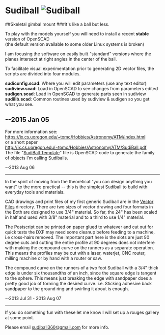 Sudiball   ![Sudiball](https://ix.cs.uoregon.edu/~tomc/Hobbies/Astronomy/ATM/SudiBall/open_sb1t.png "Sudiball")
========


##Skeletal gimbal mount
###It's like a ball but less. 

To play with the models yourself you will need to
install a recent __stable__ version of OpenSCAD  
(the default version available to some older Linux systems  is broken)

I am focusing the software on easily built "standard" versions
where the planes intersect at right angles in the center of the ball. 

To facilitate visual experimentation prior to generating 2D vector
files, the scripts are divided into four modules.


__sudiconfig.scad__:  Where you will edit parameters (use any text editor)   
__sudiview.scad__:	 Load in OpenSCAD to see changes from parameters edited  
__sudigen.scad__:	 Load in OpenSCAD to generate parts seen in sudiview  
__sudilib.scad__:	Common routines used by sudiview & sudigen so you get what you see.   

--2015 Jan 05
------------------------------------------------------------------------
For more information see:  
https://ix.cs.uoregon.edu/~tomc/Hobbies/Astronomy/ATM/index.html  
or a short paper  
http://ix.cs.uoregon.edu/~tomc/Hobbies/Astronomy/ATM/SudiBall.pdf  
The file "[SudiBall Template](Mark_I/sudiball_template.scad/)" file is 
OpenSCAD code to generate the family of objects I'm calling Sudiballs.

--2013 Aug 06


------------------------------------------------------------------------

In the spirit of moving from the theoretical "you can design anything you want" 
to the more practical -- this is the simplest Sudiball to build with everyday tools and materials. 

CAD drawings and print files of my first generic Sudiball are in the [Vector Files](/vector_files/) directory. 
There are two sizes of vector drawing and four formats in the
Both are designed to use 3/4" material. 
So far, the 24" has been scaled in half and used with 3/8" material 
and to a third to use 1/4" material. 

The Postscript can be printed on paper glued to whatever and cut out for quick tests 
the DXF may need some cleanup before feeding to a machine, i.e cross-hairs removed.
The important part here is the slots are just 90 degree cuts 
and cutting the entire profile at 90 degrees does not interfere 
with making the compound curve on the runners as a separate operation. 
This means the profiles may be cut with a laser, waterjet, CNC router, milling machine 
or by hand with a router or saw.

The compound curve on the runners of a two foot Sudiball with a 3/4" thick edge 
is under six thousandths of an inch, since the square edge is tangent to the sphere. 
This means just breaking the edge with sandpaper does a pretty good job of forming the desired curve.
i.e. Sticking adhesive back sandpaper to the ground ring and swirling it about is enough.

--2013 Jul 31 - 2013 Aug 07

------------------------------------------------------------------------

If you do something fun with these let me know I will set up a rouges gallery at some point.

Please email sudiball360@gmail.com for more info.
